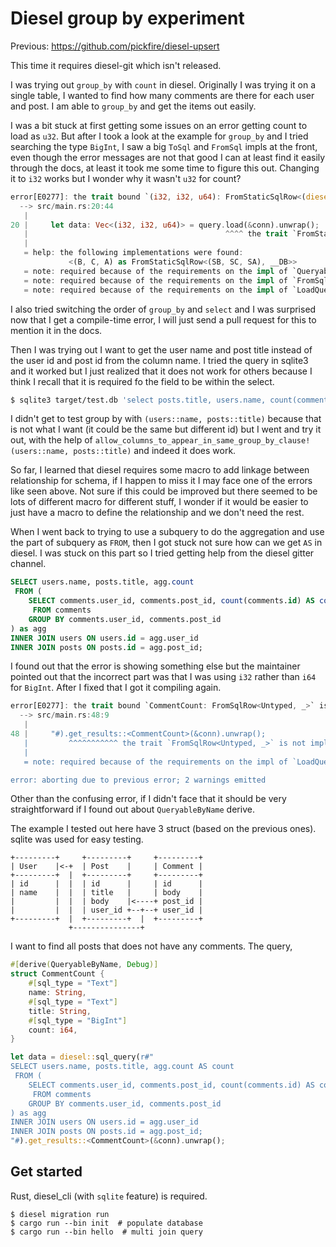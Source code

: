 Diesel group by experiment
==========================

Previous: https://github.com/pickfire/diesel-upsert

This time it requires diesel-git which isn't released.

I was trying out `group_by` with `count` in diesel. Originally I was trying it
on a single table, I wanted to find how many comments are there for each user
and post. I am able to `group_by` and get the items out easily.

I was a bit stuck at first getting some issues on an error getting count to
load as `u32`. But after I took a look at the example for `group_by` and I tried
searching the type `BigInt`, I saw a big `ToSql` and `FromSql` impls at the
front, even though the error messages are not that good I can at least find it
easily through the docs, at least it took me some time to figure this out.
Changing it to `i32` works but I wonder why it wasn't `u32` for count?

```rust
error[E0277]: the trait bound `(i32, i32, u64): FromStaticSqlRow<(diesel::sql_types::Integer, diesel::sql_types::Integer, BigInt), Sqlite>` is not satisfied
  --> src/main.rs:20:44
   |
20 |     let data: Vec<(i32, i32, u64)> = query.load(&conn).unwrap();
   |                                            ^^^^ the trait `FromStaticSqlRow<(diesel::sql_types::Integer, diesel::sql_types::Integer, BigInt), Sqlite>` is not implemented for `(i32, i32, u64)`
   |
   = help: the following implementations were found:
             <(B, C, A) as FromStaticSqlRow<(SB, SC, SA), __DB>>
   = note: required because of the requirements on the impl of `Queryable<(diesel::sql_types::Integer, diesel::sql_types::Integer, BigInt), Sqlite>` for `(i32, i32, u64)`
   = note: required because of the requirements on the impl of `FromSqlRow<(diesel::sql_types::Integer, diesel::sql_types::Integer, BigInt), Sqlite>` for `(i32, i32, u64)`
   = note: required because of the requirements on the impl of `LoadQuery<SqliteConnection, (i32, i32, u64)>` for `SelectStatement<hello::schema::comments::table, diesel::query_builder::select_clause::SelectClause<(hello::schema::comments::user_id, post_id, diesel::expression::count::count::count<diesel::sql_types::Integer, hello::schema::comments::id>)>, diesel::query_builder::distinct_clause::NoDistinctClause, diesel::query_builder::where_clause::NoWhereClause, diesel::query_builder::order_clause::NoOrderClause, LimitOffsetClause<NoLimitClause, NoOffsetClause>, diesel::query_builder::group_by_clause::GroupByClause<(hello::schema::comments::user_id, post_id)>>`
```

I also tried switching the order of `group_by` and `select` and I was
surprised now that I get a compile-time error, I will just send a
pull request for this to mention it in the docs.

Then I was trying out I want to get the user name and post title instead of
the user id and post id from the column name. I tried the query in sqlite3
and it worked but I just realized that it does not work for others because
I think I recall that it is required fo the field to be within the select.

```sh
$ sqlite3 target/test.db 'select posts.title, users.name, count(comments.id) from comments inner join users on comments.user_id = users.id inner join posts on comments.post_id = posts.id group by comments.user_id, post_id;'
```

I didn't get to test group by with `(users::name, posts::title)` because that
is not what I want (it could be the same but different id) but I went and try
it out, with the help of
`allow_columns_to_appear_in_same_group_by_clause!(users::name, posts::title)`
and indeed it does work.

So far, I learned that diesel requires some macro to add linkage between
relationship for schema, if I happen to miss it I may face one of the errors
like seen above. Not sure if this could be improved but there seemed to be
lots of different macro for different stuff, I wonder if it would be easier
to just have a macro to define the relationship and we don't need the rest.

When I went back to trying to use a subquery to do the aggregation and use
the part of subquery as `FROM`, then I got stuck not sure how can we get
`AS` in diesel. I was stuck on this part so I tried getting help from the
diesel gitter channel.

```sql
SELECT users.name, posts.title, agg.count
 FROM (
    SELECT comments.user_id, comments.post_id, count(comments.id) AS count
     FROM comments
    GROUP BY comments.user_id, comments.post_id
) as agg
INNER JOIN users ON users.id = agg.user_id
INNER JOIN posts ON posts.id = agg.post_id;
```

I found out that the error is showing something else but the maintainer
pointed out that the incorrect part was that I was using `i32` rather than
`i64` for `BigInt`. After I fixed that I got it compiling again.

```rust
error[E0277]: the trait bound `CommentCount: FromSqlRow<Untyped, _>` is not satisfied
  --> src/main.rs:48:9
   |
48 |     "#).get_results::<CommentCount>(&conn).unwrap();
   |         ^^^^^^^^^^^ the trait `FromSqlRow<Untyped, _>` is not implemented for `CommentCount`
   |
   = note: required because of the requirements on the impl of `LoadQuery<_, CommentCount>` for `SqlQuery`

error: aborting due to previous error; 2 warnings emitted
```

Other than the confusing error, if I didn't face that it should be very
straightforward if I found out about `QueryableByName` derive.

The example I tested out here have 3 struct (based on the previous ones).
sqlite was used for easy testing.

    +---------+     +---------+     +---------+
    | User    |<-+  | Post    |     | Comment |
    +---------+  |  +---------+     +---------+
    | id      |  |  | id      |     | id      |
    | name    |  |  | title   |     | body    |
    |         |  |  | body    |<----+ post_id |
    |         |  |  | user_id +--+--+ user_id |
    +---------+  |  +---------+  |  +---------+
                 +---------------+

I want to find all posts that does not have any comments. The query,

```rust
#[derive(QueryableByName, Debug)]
struct CommentCount {
    #[sql_type = "Text"]
    name: String,
    #[sql_type = "Text"]
    title: String,
    #[sql_type = "BigInt"]
    count: i64,
}

let data = diesel::sql_query(r#"
SELECT users.name, posts.title, agg.count AS count
 FROM (
    SELECT comments.user_id, comments.post_id, count(comments.id) AS count 
     FROM comments 
    GROUP BY comments.user_id, comments.post_id 
) as agg                       
INNER JOIN users ON users.id = agg.user_id
INNER JOIN posts ON posts.id = agg.post_id;
"#).get_results::<CommentCount>(&conn).unwrap();
```

## Get started

Rust, diesel_cli (with `sqlite` feature) is required.

```
$ diesel migration run
$ cargo run --bin init  # populate database
$ cargo run --bin hello  # multi join query
```
